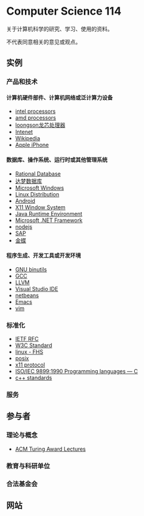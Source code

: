 Computer Science 114
=====================

关于计算机科学的研究、学习、使用的资料。

不代表同意相关的意见或观点。

实例
----

### 产品和技术

#### 计算机硬件部件、计算机网络或泛计算力设备

* [intel processors](https://www.intel.com/content/www/us/en/products/processors.html)
* [amd processors](https://www.amd.com/en/products/processors-desktop)
* [loongson龙芯处理器](http://www.loongson.cn/product/cpu/)
* [Intenet](http://en.wikipedia.org/wiki/Internet)
* [Wikipedia](https://en.wikipedia.org/wiki/Internet)
* [Apple iPhone](https://www.apple.com/iphone/)

#### 数据库、操作系统、运行时或其他管理系统

* [Rational Database](https://en.wikipedia.org/wiki/Relational_database)
* [达梦数据库](http://www.dameng.com/)
* [Microsoft Windows](https://www.microsoft.com/en-us/windows)
* [Linux Distribution](http://en.wikipedia.org/wiki/Linux_distribution)
* [Android](https://www.android.com/)
* [X11 Window System](http://www.opengroup.org/desktop/x/)
* [Java Runtime Environment](https://java.com/en/)
* [Microsoft .NET Framework](https://dotnet.microsoft.com/download/dotnet-framework)
* [nodejs](https://nodejs.org/)
* [SAP](https://www.sap.com/index.html)
* [金蝶](https://www.kingdee.com/)

#### 程序生成、开发工具或开发环境

* [GNU binutils](https://www.gnu.org/software/binutils/)
* [GCC](https://gcc.gnu.org/)
* [LLVM](https://llvm.org/)
* [Visual Studio IDE](https://visualstudio.microsoft.com/)
* [netbeans](https://netbeans.org/)
* [Emacs](https://www.gnu.org/software/emacs/)
* [vim](https://www.vim.org/)

### 标准化

* [IETF RFC](https://www.ietf.org/standards/rfcs/)
* [W3C Standard](https://www.w3.org/standards/)
* [linux - FHS](https://refspecs.linuxfoundation.org/FHS_3.0/fhs/index.html)
* [posix](http://get.posixcertified.ieee.org/)
* [x11 protocol](https://www.x.org/releases/X11R7.7/doc/xproto/x11protocol.html)
* [ISO/IEC 9899:1990 Programming languages — C](https://www.iso.org/standard/17782.html)
* [c++ standards](http://www.open-std.org/jtc1/sc22/wg21/docs/standards)

### 服务

参与者
------

### 理论与概念

* [ACM Turing Award Lectures](https://amturing.acm.org/lectures.cfm)

### 教育与科研单位

### 合法基金会

网站
----


